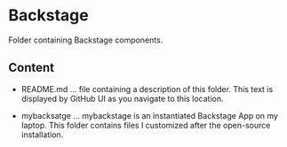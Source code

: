 # Backstage

Folder containing Backstage components.

## Content
- README.md ... file containing a description of this folder. This text is displayed by GitHub UI as you navigate to this location.

- mybacksatge ... mybackstage is an instantiated Backstage App on my laptop. This folder contains files I customized after the open-source installation.
